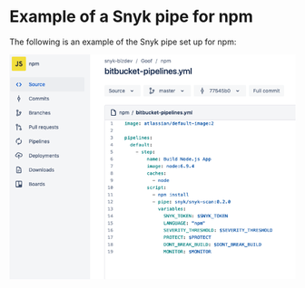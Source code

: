 # Example of a Snyk pipe for npm

The following is an example of the Snyk pipe set up for npm:

![Snyk pipe set up for npm](../../../../.gitbook/assets/uuid-6e06670a-3217-2ff5-bf56-1e06a309d06c-en.png)

